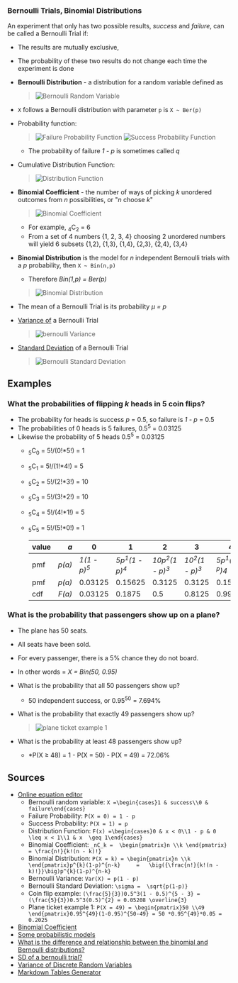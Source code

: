 ### Bernoulli Trials, Binomial Distributions

An experiment that only has two possible results, *success* and *failure*, can be called a Bernoulli Trial if:
* The results are mutually exclusive,
* The probability of these two results do not change each time the experiment is done
* **Bernoulli Distribution** - a distribution for a random variable defined as
    > ![Bernoulli Random Variable](https://user-images.githubusercontent.com/638189/48320500-e0b60a00-e5e8-11e8-8fc1-f1b316c3fe83.png)
* `X` follows a Bernoulli distribution with parameter `p` is `X ~ Ber(p)`
* Probability function:
  > ![Failure Probability Function](https://user-images.githubusercontent.com/638189/48320567-85d0e280-e5e9-11e8-8ad2-cac44548e809.png)
  > ![Success Probability Function](https://user-images.githubusercontent.com/638189/48320591-adc04600-e5e9-11e8-9b75-8e1a3732a2a0.png)
  * The probability of failure *1 - p* is sometimes called *q*
* Cumulative Distribution Function:
    > ![Distribution Function](https://user-images.githubusercontent.com/638189/48320683-769e6480-e5ea-11e8-8a15-d22a9ae925a9.png)
* **Binomial Coefficient** - the number of ways of picking *k* unordered outcomes from *n* possibilities, or "*n* choose *k*"
  > ![Binomial Coefficient](https://user-images.githubusercontent.com/638189/48592760-f17fbc00-e917-11e8-93ad-525242f6d083.png)
  * For example, <sub>4</sub>C<sub>2</sub> = 6
  * From a set of 4 numbers {1, 2, 3, 4} choosing 2 unordered numbers  will yield 6 subsets {1,2}, {1,3}, {1,4}, {2,3}, {2,4}, {3,4}
* **Binomial Distribution** is the model for *n* independent Bernoulli trials with a *p* probability, then `X ~ Bin(n,p)`
  * Therefore *Bin(1,p) = Ber(p)*
  > ![Binomial Distribution](https://user-images.githubusercontent.com/638189/48593528-27726f80-e91b-11e8-8e9e-783779803c55.png)
* The mean of a Bernoulli Trial is its probability *&mu; = p*
* [Variance of](https://ocw.mit.edu/courses/mathematics/18-05-introduction-to-probability-and-statistics-spring-2014/readings/MIT18_05S14_Reading5a.pdf) a Bernoulli Trial
  > ![bernoulli Variance](https://user-images.githubusercontent.com/638189/48450932-19371e80-e776-11e8-936a-342b373f99b8.png)

* [Standard Deviation](https://math.stackexchange.com/questions/1716156/sd-of-a-bernoulli-trial) of a Bernoulli Trial
  > ![Bernoulli Standard Deviation](https://user-images.githubusercontent.com/638189/48321218-e282cc00-e5ee-11e8-8976-1e58630e981e.png)

## Examples

### What the probabilities of flipping *k* heads in 5 coin flips?

* The probability for heads is success *p* = 0.5, so failure is *1 - p* = 0.5
* The probabilities of 0 heads is 5 failures, 0.5<sup>5</sup> = 0.03125
* Likewise the probability of 5 heads 0.5<sup>5</sup> = 0.03125
  * <sub>5</sub>C<sub>0</sub> = 5!/(0!*5!) = 1
  * <sub>5</sub>C<sub>1</sub> = 5!/(1!*4!) = 5
  * <sub>5</sub>C<sub>2</sub> = 5!/(2!*3!) = 10
  * <sub>5</sub>C<sub>3</sub> = 5!/(3!*2!) = 10
  * <sub>5</sub>C<sub>4</sub> = 5!/(4!*1!) = 5
  * <sub>5</sub>C<sub>5</sub> = 5!/(5!*0!) = 1

    | value |    *a* | 0                      | 1                                   | 2                                    | 3                                   | 4                                   | 5                      |
    |-------|-------:|------------------------|-------------------------------------|--------------------------------------|-------------------------------------|-------------------------------------|------------------------|
    | pmf   | *p(a)* | *1(1 - p)<sup>5</sup>* | *5p<sup>1</sup>(1 - p)<sup>4</sup>* | *10p<sup>2</sup>(1 - p)<sup>3</sup>* | *10<sup>2</sup>(1 - p)<sup>3</sup>* | *5p<sup>1</sup>(1 - <sup>p</sup>)4* | *1(1 - p)<sup>5</sup>* |
    | pmf   | *p(a)* | 0.03125                | 0.15625                             | 0.3125                               | 0.3125                              | 0.15625                             |  0.03125               |
    | cdf   | *F(a)* | 0.03125                | 0.1875                              |                                  0.5 |                              0.8125 |                             0.99875 |                      1 |                   1 |

### What is the probability that passengers show up on a plane?

* The plane has 50 seats.
* All seats have been sold.
* For every passenger, there is a 5% chance they do not board.
 * In other words = *X = Bin(50, 0.95)*

* What is the probability that all 50 passengers show up?
  * 50 independent success, or 0.95<sup>50</sup> = 7.694%
* What is the probability that exactly 49 passengers show up?
  > ![plane ticket example 1](https://user-images.githubusercontent.com/638189/48598046-f2701800-e92e-11e8-9873-ce8685125980.png)
* What is the probability at least 48 passengers show up?
  * *P(X &ge; 48) = 1 - P(X = 50) - P(X = 49) = 72.06%


## Sources
* [Online equation editor](http://www.sciweavers.org/free-online-latex-equation-editor)
  * Bernoulli random variable: `X =\begin{cases}1 & success\\0 & failure\end{cases}`
  * Failure Probability: `P(X = 0) = 1 - p`
  * Success Probability: `P(X = 1) = p`
  * Distribution Function: `F(x) =\begin{cases}0 & x < 0\\1 - p & 0  \leq x < 1\\1 & x  \geq 1\end{cases}`
  * Binomial Coefficient: `_nC_k =  \begin{pmatrix}n \\k \end{pmatrix} = \frac{n!}{k!(n - k)!}`
  * Binomial Distribution: `P(X = k) = \begin{pmatrix}n \\k \end{pmatrix}p^{k}(1-p)^{n-k}     =   \big({\frac{n!}{k!(n - k)!}}\big)p^{k}(1-p)^{n-k}`
  * Bernoulli Variance: `Var(X) = p(1 - p)`
  * Bernoulli Standard Deviation: `\sigma =  \sqrt{p(1-p)} `
  * Coin flip example: `(\frac{5}{3})0.5^3(1 - 0.5)^{5 - 3} = (\frac{5}{3})0.5^3(0.5)^{2} = 0.05208 \overline{3} `
  * Plane ticket example 1: `P(X = 49) = \begin{pmatrix}50 \\49 \end{pmatrix}0.95^{49}(1-0.95)^{50-49} = 50 *0.95^{49}*0.05 = 0.2025`
* [Binomial Coefficient](http://mathworld.wolfram.com/BinomialCoefficient.html)
* [Some probabilistic models](http://www.est.uc3m.es/esp/nueva_docencia/getafe/economia/estadistica_I/doc_generica/Chapt1_Part-C_Print.pdf)
* [What is the difference and relationship between the binomial and Bernoulli distributions?](https://math.stackexchange.com/questions/838107/what-is-the-difference-and-relationship-between-the-binomial-and-bernoulli-distr)
* [SD of a bernoulli trial?](https://math.stackexchange.com/questions/1716156/sd-of-a-bernoulli-trial)
* [Variance of Discrete Random Variables](https://ocw.mit.edu/courses/mathematics/18-05-introduction-to-probability-and-statistics-spring-2014/readings/MIT18_05S14_Reading5a.pdf)
* [Markdown Tables Generator](https://www.tablesgenerator.com/markdown_tables)
